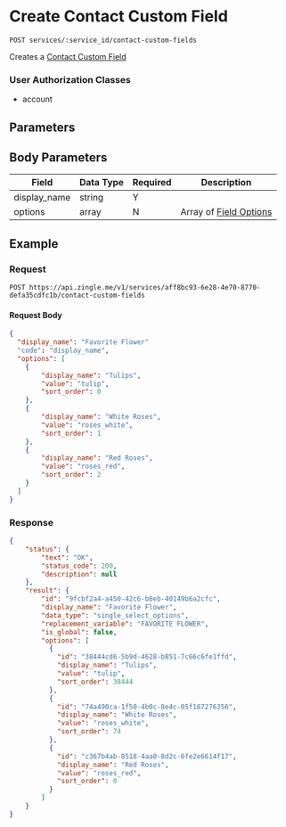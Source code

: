 # Create Contact Custom Field 

    POST services/:service_id/contact-custom-fields
    
Creates a [Contact Custom Field]

### User Authorization Classes 
* account

## Parameters
## Body Parameters
Field | Data Type | Required | Description
--- | --- | --- | ---
display_name | string | Y | 
options | array | N | Array of [Field Options]

## Example
### Request

    POST https://api.zingle.me/v1/services/aff8bc93-6e28-4e70-8770-defa35cdfc1b/contact-custom-fields

#### Request Body
```json 
{
  "display_name": "Favorite Flower"
  "code": "display_name",  
  "options": [
    {
        "display_name": "Tulips",       
        "value": "tulip",
        "sort_order": 0
    },
    {
        "display_name": "White Roses",
        "value": "roses_white",
        "sort_order": 1
    },
    {
        "display_name": "Red Roses",
        "value": "roses_red",
        "sort_order": 2
    }        
  ]
}   
```

### Response
``` json
{
    "status": {
        "text": "OK",
        "status_code": 200,
        "description": null
    },
    "result": {
        "id": "9fcbf2a4-a450-42c6-b0eb-40149b6a2cfc",
        "display_name": "Favorite Flower",
        "data_type": "single_select_options",
        "replacement_variable": "FAVORITE FLOWER",
        "is_global": false,
        "options": [
          {
            "id": "38444cd6-5b9d-4628-b851-7c66c6fe1ffd",
            "display_name": "Tulips",
            "value": "tulip",
            "sort_order": 38444
          },
          {
            "id": "74a490ca-1f50-4b0c-8e4c-05f187276356",
            "display_name": "White Roses",
            "value": "roses_white",
            "sort_order": 74
          },
          {
            "id": "c367b4ab-8518-4aa0-8d2c-6fe2e6614f17",
            "display_name": "Red Roses",
            "value": "roses_red",
            "sort_order": 0
          }
        ]
    }   
}
```

[Overview - Request Modifiers]: /README.md#request-modifiers
[Contact Custom Field]: README.md
[Field Options]: /field_options/README.md
